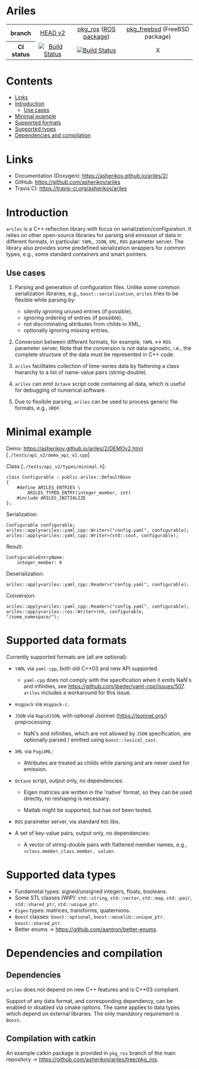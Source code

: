 Ariles
======

<table>
  <tr>
    <th>branch</th>
    <td align="center"><a href="https://github.com/asherikov/ariles/tree/head_2">HEAD v2</a></td>
    <td align="center">
        <a href="https://github.com/asherikov/ariles/tree/pkg_ros">pkg_ros</a>
        (<a href="https://index.ros.org/p/ariles_ros/">ROS package</a>)
    </td>
    <td align="center">
        <a href="https://github.com/asherikov/ariles/tree/pkg_freebsd">pkg_freebsd</a>
        (FreeBSD package)
    </td>
  </tr>
  <tr>
    <th>CI status</th>
    <td align="center"><a href="https://travis-ci.org/asherikov/ariles"><img src="https://travis-ci.org/asherikov/ariles.svg?branch=head_2" alt="Build Status"></a></td>
    <td align="center"><a href="https://travis-ci.org/asherikov/ariles"><img src="https://travis-ci.org/asherikov/ariles.svg?branch=pkg_ros" alt="Build Status"></a></td>
    <td align="center">X</td>
  </tr>
</table>



Contents
========
* [Links](#links)
* [Introduction](#intro)
    * [Use cases](#uses)
* [Minimal example](#example)
* [Supported formats](#formats)
* [Supported types](#types)
* [Dependencies and compilation](#compilation)


<a name="links"></a>
Links
=====
* Documentation (Doxygen): https://asherikov.github.io/ariles/2/
* GitHub: https://github.com/asherikov/ariles
* Travis CI: https://travis-ci.org/asherikov/ariles


<a name="intro"></a>
Introduction
============

`ariles` is a C++ reflection library with focus on serialization/configuration.
It relies on other open-source libraries for parsing and emission of data in
different formats, in particular: `YAML`, `JSON`, `XML`, `ROS` parameter
server. The library also provides some predefined serialization wrappers for
common types, e.g., some standard containers and smart pointers.


<a name="uses"></a>
Use cases
---------

1. Parsing and generation of configuration files. Unlike some common
   serialization libraries, e.g., `boost::serialization`, `ariles` tries to be
   flexible while parsing by:
    - silently ignoring unused entries (if possible),
    - ignoring ordering of entries (if possible),
    - not discriminating attributes from childs in XML,
    - optionally ignoring missing entries.

2. Conversion between different formats, for example, `YAML` <-> `ROS`
   parameter server. Note that the conversion is not data-agnostic, i.e., the
   complete structure of the data must be represented in C++ code.

3. `ariles` facilitates collection of time-series data by flattening a class
   hierarchy to a list of name-value pairs (string-double).

4. `ariles` can emit `Octave` script code containing all data, which is useful
   for debugging of numerical software.

5. Due to flexibile parsing, `ariles` can be used to process generic file
   formats, e.g., `URDF`.



<a name="example"></a>
Minimal example
===============

Demo: https://asherikov.github.io/ariles/2/DEMOv2.html [`./tests/api_v2/demo_api_v2.cpp`]


Class [`./tests/api_v2/types/minimal.h`]:
```
class Configurable : public ariles::DefaultBase
{
    #define ARILES_ENTRIES \
        ARILES_TYPED_ENTRY(integer_member, int)
    #include ARILES_INITIALIZE
};
```

Serialization:
```
Configurable configurable;
ariles::apply<ariles::yaml_cpp::Writer>("config.yaml", configurable);
ariles::apply<ariles::yaml_cpp::Writer>(std::cout, configurable);
```

Result:
```
ConfigurableEntryName:
    integer_member: 0
```

Deserialization:
```
ariles::apply<ariles::yaml_cpp::Reader>("config.yaml", configurable);
```

Conversion:
```
ariles::apply<ariles::yaml_cpp::Reader>("config.yaml", configurable);
ariles::apply<ariles::ros::Writer>(nh, configurable, "/some_namespace/");
```


<a name="formats"></a>
Supported data formats
======================

Currently supported formats are (all are optional):

* `YAML` via `yaml-cpp`, both old C++03 and new API supported.
    - `yaml-cpp` does not comply with the specification when it emits NaN's and
      infinities, see https://github.com/jbeder/yaml-cpp/issues/507. `ariles`
      includes a workaround for this issue.

* `msgpack` via `msgpack-c`.

* `JSON` via `RapidJSON`, with optional Jsonnet (https://jsonnet.org/)
  preprocessing:
    - NaN's and infinities, which are not allowed by `JSON` specification, are
      optionally parsed / emitted using `boost::lexical_cast`.

* `XML` via `PugiXML`:
    - Attributes are treated as childs while parsing and are never used for
      emission.

* `Octave` script, output only, no dependencies:
    - Eigen matrices are written in the 'native' format, so they can be used
      directly, no reshaping is necessary.

    - Matlab might be supported, but has not been tested.

* `ROS` parameter server, via standard `ROS` libs.

* A set of key-value pairs, output only, no dependencies:
    - A vector of string-double pairs with flattened member names, e.g.,
      `<class.member_class.member, value>`.



<a name="types"></a>
Supported data types
====================

* Fundametal types: signed/unsigned integers, floats, booleans.
* Some STL classes (WIP): `std::string`, `std::vector`, `std::map`, `std::pair`, `std::shared_ptr`, `std::unique_ptr`.
* `Eigen` types: matrices, transforms, quaternions.
* `Boost` classes: `boost::optional`, `boost::movelib::unique_ptr`. `boost::shared_ptr`.
* Better enums -> https://github.com/aantron/better-enums.



<a name="compilation"></a>
Dependencies and compilation
============================

Dependencies
------------

`ariles` does not depend on new C++ features and is C++03 compliant.

Support of any data format, and corresponding dependency, can be enabled or
disabled via cmake options. The same applies to data types which depend on
external libraries. The only mandatory requirement is `Boost`.


Compilation with catkin
-----------------------

An example catkin package is provided in `pkg_ros` branch of the main
repository -> https://github.com/asherikov/ariles/tree/pkg_ros.
